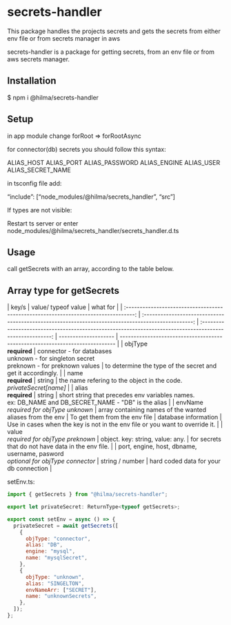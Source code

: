 # secrets-handler

This package handles the projects secrets and gets the secrets from either env file or from secrets manager in aws

<!-- ## How to use:
 1. Install the package
 2. In setEnv or main.ts import getSecrets function and give it you secret config array. (see example below)
 3. (optional) In your tsconfig file, remove "node_modules" from exclude and insert "node_modules/@hilma/secrets-handler" to include in order to have autocomplete working during development.
 4. (optional) Give to your secret object this type: ReturnType\<typeof getSecrets\> -->

<!--
**Secret config syntax**:
 An object containing three arrays
 {
    connectors: [],
    unknowns: [],
    preknowns: []
 }


*If you cannot see the object type open secrets-handler.d.ts file*:  -->

secrets-handler is a package for getting secrets, from an env file or from aws secrets manager.

## Installation

$ npm i @hilma/secrets-handler

## Setup

in app module change forRoot => forRootAsync

for connector(db) secrets you should follow this syntax:

ALIAS_HOST
ALIAS_PORT
ALIAS_PASSWORD
ALIAS_ENGINE
ALIAS_USER
ALIAS_SECRET_NAME

in tsconfig file add:

“include”: [“node_modules/@hilma/secrets_handler”, “src”]

If types are not visible:

Restart ts server or enter node_modules/@hilma/secrets_handler/secrets_handler.d.ts

## Usage

call getSecrets with an array, according to the table below.

## Array type for getSecrets

|                                        key/s                                        |                                        value/ typeof value                                         |                                                 what for                                                 |
| :---------------------------------------------------------------------------------: | :------------------------------------------------------------------------------------------------: | :------------------------------------------------------------------------------------------------------: | -------------------- | ---------------------------------------------------------------------------- |
|                             objType <br /> **required**                             | connector - for databases <br />unknown - for singleton secret<br />preknown - for preknown values |                       to determine the type of the secret and get it accordingly.                        |
|                               name <br />**required**                               |                                               string                                               |                 the name refering to the object in the code.<br />_privateSecret[name]_                  |
|                               alias<br />**required**                               |                                               string                                               | short string that precedes env variables names. <br />ex: DB_NAME and DB_SECRET_NAME - "DB" is the alias |
|                     envName<br />_required for objType unknown_                     |                     array containing names of the wanted aliases from the env                      |                                      To get them from the env file                                       | database information | Use in cases when the key is not in the env file or you want to override it. |
|                     value<br />_required for objType preknown_                      |                                  object. key: string, value: any.                                  |                            for secrets that do not have data in the env file.                            |
| port, engine, host, dbname, username, pasword<br />_optional for objType connector_ |                                          string / number                                           |                                  hard coded data for your db connection                                  |

setEnv.ts:

```javascript
import { getSecrets } from "@hilma/secrets-handler";

export let privateSecret: ReturnType<typeof getSecrets>;

export const setEnv = async () => {
  privateSecret = await getSecrets([
    {
      objType: "connector",
      alias: "DB",
      engine: "mysql",
      name: "mysqlSecret",
    },
    {
      objType: "unknown",
      alias: "SINGELTON",
      envNameArr: ["SECRET"],
      name: "unknownSecrets",
    },
  ]);
};
```
